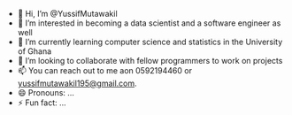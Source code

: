 - 👋 Hi, I’m @YussifMutawakil
- 👀 I’m interested in becoming a data scientist and a software engineer as well
- 🌱 I’m currently learning computer science and statistics in the University of Ghana
- 💞️ I’m looking to collaborate with fellow programmers to work on projects
- 📫 You can reach out to me aon 0592194460 or yussifmutawakil195@gmail.com.
- 😄 Pronouns: ...
- ⚡ Fun fact: ...

<!---
YussifMutawakil/YussifMutawakil is a ✨ special ✨ repository because its `README.md` (this file) appears on your GitHub profile.
You can click the Preview link to take a look at your changes.
--->
